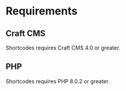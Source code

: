 # Requirements

## Craft CMS
Shortcodes requires Craft CMS 4.0 or greater.

## PHP
Shortcodes requires PHP 8.0.2 or greater.
